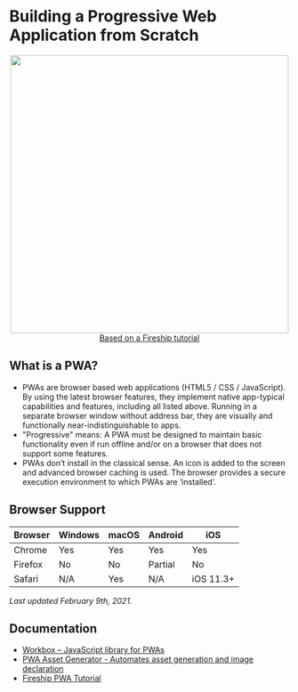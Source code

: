 # Building a Progressive Web Application from Scratch 
<p align="center">
  <img width="500px" src="https://insight-wellcode.s3.ap-southeast-1.amazonaws.com/2t6da9n9rye3g2z9az9rn60lc7or?response-content-disposition=inline%3B%20filename%3D%220b04fc423e0da4bc.png%22%3B%20filename%2A%3DUTF-8%27%270b04fc423e0da4bc.png&response-content-type=image%2Fpng&X-Amz-Algorithm=AWS4-HMAC-SHA256&X-Amz-Credential=AKIAQS376IWIQJGFP2HL%2F20210209%2Fap-southeast-1%2Fs3%2Faws4_request&X-Amz-Date=20210209T172831Z&X-Amz-Expires=300&X-Amz-SignedHeaders=host&X-Amz-Signature=d3aacb710fcc838c3a7b8c35ce01144427a15aeefbb9b8fe5bc72c655571b524">
  <br>
  <a href="https://www.youtube.com/watch?v=sFsRylCQblw">Based on a Fireship tutorial</a>
  
## What is a PWA?
- PWAs are browser based web applications (HTML5 / CSS / JavaScript). By using the latest browser features, they implement native app-typical capabilities and features, including all listed above. Running in a separate browser window without address bar, they are visually and functionally near-indistinguishable to apps. 
- "Progressive" means: A PWA must be designed to maintain basic functionality even if run offline and/or on a browser that does not support some features. 
- PWAs don’t install in the classical sense. An icon is added to the screen and advanced browser caching is used. The browser provides a secure execution environment to which PWAs are ‘installed’.
 
## Browser Support
Browser|Windows|macOS|Android|iOS|
-------|-------|-----|-------|---|
Chrome|Yes|Yes|Yes|Yes|
Firefox|No|No|Partial|No|
Safari|N/A|Yes|N/A|iOS 11.3+|

*Last updated February 9th, 2021.*
 
## Documentation
- [Workbox – JavaScript library for PWAs](https://developers.google.com/web/tools/workbox/modules/workbox-sw)
- [PWA Asset Generator - Automates asset generation and image declaration](https://github.com/onderceylan/pwa-asset-generator)
- [Fireship PWA Tutorial](https://www.youtube.com/watch?v=sFsRylCQblw)
